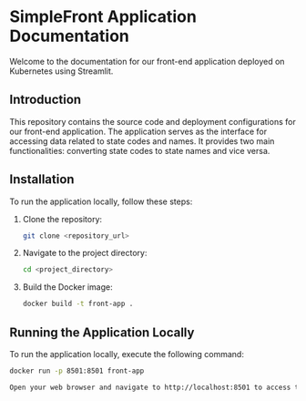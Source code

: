 # SimpleFront Application Documentation

Welcome to the documentation for our front-end application deployed on Kubernetes using Streamlit.

## Introduction

This repository contains the source code and deployment configurations for our front-end application. The application serves as the interface for accessing data related to state codes and names. It provides two main functionalities: converting state codes to state names and vice versa.

## Installation

To run the application locally, follow these steps:

1. Clone the repository:

    ```bash
    git clone <repository_url>
    ```

2. Navigate to the project directory:

    ```bash
    cd <project_directory>
    ```

3. Build the Docker image:

    ```bash
    docker build -t front-app .
    ```

## Running the Application Locally

To run the application locally, execute the following command:

```bash
docker run -p 8501:8501 front-app

Open your web browser and navigate to http://localhost:8501 to access the application.

